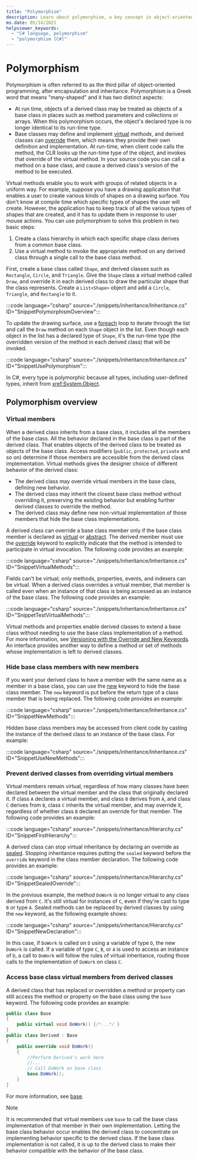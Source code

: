 ```yaml
---
title: "Polymorphism"
description: Learn about polymorphism, a key concept in object-oriented programming languages like C#, which describes the relationship between base and derived classes.
ms.date: 05/14/2021
helpviewer_keywords: 
  - "C# language, polymorphism"
  - "polymorphism [C#]"
---
```

# Polymorphism

Polymorphism is often referred to as the third pillar of object-oriented programming, after encapsulation and inheritance. Polymorphism is a Greek word that means "many-shaped" and it has two distinct aspects:

- At run time, objects of a derived class may be treated as objects of a base class in places such as method parameters and collections or arrays. When this polymorphism occurs, the object's declared type is no longer identical to its run-time type.
- Base classes may define and implement [virtual](../../language-reference/keywords/virtual.md) *methods*, and derived classes can [override](../../language-reference/keywords/override.md) them, which means they provide their own definition and implementation. At run-time, when client code calls the method, the CLR looks up the run-time type of the object, and invokes that override of the virtual method. In your source code you can call a method on a base class, and cause a derived class's version of the method to be executed.

Virtual methods enable you to work with groups of related objects in a uniform way. For example, suppose you have a drawing application that enables a user to create various kinds of shapes on a drawing surface. You don't know at compile time which specific types of shapes the user will create. However, the application has to keep track of all the various types of shapes that are created, and it has to update them in response to user mouse actions. You can use polymorphism to solve this problem in two basic steps:

1. Create a class hierarchy in which each specific shape class derives from a common base class.
1. Use a virtual method to invoke the appropriate method on any derived class through a single call to the base class method.

First, create a base class called `Shape`, and derived classes such as `Rectangle`, `Circle`, and `Triangle`. Give the `Shape` class a virtual method called `Draw`, and override it in each derived class to draw the particular shape that the class represents. Create a `List<Shape>` object and add a `Circle`, `Triangle`, and `Rectangle` to it.

:::code language="csharp" source="./snippets/inheritance/Inheritance.cs" ID="SnippetPolymorphismOverview":::

To update the drawing surface, use a [foreach](../../language-reference/statements/iteration-statements.md#the-foreach-statement) loop to iterate through the list and call the `Draw` method on each `Shape` object in the list. Even though each object in the list has a declared type of `Shape`, it's the run-time type (the overridden version of the method in each derived class) that will be invoked.

:::code language="csharp" source="./snippets/inheritance/Inheritance.cs" ID="SnippetUsePolymorphism":::

In C#, every type is polymorphic because all types, including user-defined types, inherit from <xref:System.Object>.  

## Polymorphism overview

### Virtual members

When a derived class inherits from a base class, it includes all the members of the base class. All the behavior declared in the base class is part of the derived class. That enables objects of the derived class to be treated as objects of the base class. Access modifiers (`public`, `protected`, `private` and so on) determine if those members are accessible from the derived class implementation. Virtual methods gives the designer choice of different behavior of the derived class:

- The derived class may override virtual members in the base class, defining new behavior.
- The derived class may inherit the closest base class method without overriding it, preserving the existing behavior but enabling further derived classes to override the method.
- The derived class may define new non-virtual implementation of those members that hide the base class implementations.

A derived class can override a base class member only if the base class member is declared as [virtual](../../language-reference/keywords/virtual.md) or [abstract](../../language-reference/keywords/abstract.md). The derived member must use the [override](../../language-reference/keywords/override.md) keyword to explicitly indicate that the method is intended to participate in virtual invocation. The following code provides an example:

:::code language="csharp" source="./snippets/inheritance/Inheritance.cs" ID="SnippetVirtualMethods":::

Fields can't be virtual; only methods, properties, events, and indexers can be virtual. When a derived class overrides a virtual member, that member is called even when an instance of that class is being accessed as an instance of the base class. The following code provides an example:

:::code language="csharp" source="./snippets/inheritance/Inheritance.cs" ID="SnippetTestVirtualMethods":::

Virtual methods and properties enable derived classes to extend a base class without needing to use the base class implementation of a method. For more information, see [Versioning with the Override and New Keywords](../../programming-guide/classes-and-structs/versioning-with-the-override-and-new-keywords.md). An interface provides another way to define a method or set of methods whose implementation is left to derived classes.

### Hide base class members with new members

If you want your derived class to have a member with the same name as a member in a base class, you can use the [new](../../language-reference/keywords/new-modifier.md) keyword to hide the base class member. The `new` keyword is put before the return type of a class member that is being replaced. The following code provides an example:

:::code language="csharp" source="./snippets/inheritance/Inheritance.cs" ID="SnippetNewMethods":::

Hidden base class members may be accessed from client code by casting the instance of the derived class to an instance of the base class. For example:

:::code language="csharp" source="./snippets/inheritance/Inheritance.cs" ID="SnippetUseNewMethods":::

### Prevent derived classes from overriding virtual members  

Virtual members remain virtual, regardless of how many classes have been declared between the virtual member and the class that originally declared it. If class `A` declares a virtual member, and class `B` derives from `A`, and class `C` derives from `B`, class `C` inherits the virtual member, and may override it, regardless of whether class `B` declared an override for that member. The following code provides an example:

:::code language="csharp" source="./snippets/inheritance/Hierarchy.cs" ID="SnippetFirstHierarchy":::

A derived class can stop virtual inheritance by declaring an override as [sealed](../../language-reference/keywords/sealed.md). Stopping inheritance requires putting the `sealed` keyword before the `override` keyword in the class member declaration. The following code provides an example:

:::code language="csharp" source="./snippets/inheritance/Hierarchy.cs" ID="SnippetSealedOverride":::

In the previous example, the method `DoWork` is no longer virtual to any class derived from `C`. It's still virtual for instances of `C`, even if they're cast to type `B` or type `A`. Sealed methods can be replaced by derived classes by using the `new` keyword, as the following example shows:

:::code language="csharp" source="./snippets/inheritance/Hierarchy.cs" ID="SnippetNewDeclaration":::

In this case, if `DoWork` is called on `D` using a variable of type `D`, the new `DoWork` is called. If a variable of type `C`, `B`, or `A` is used to access an instance of `D`, a call to `DoWork` will follow the rules of virtual inheritance, routing those calls to the implementation of `DoWork` on class `C`.

### Access base class virtual members from derived classes

A derived class that has replaced or overridden a method or property can still access the method or property on the base class using the `base` keyword. The following code provides an example:

```csharp
public class Base
{
    public virtual void DoWork() {/*...*/ }
}
public class Derived : Base
{
    public override void DoWork()
    {
        //Perform Derived's work here
        //...
        // Call DoWork on base class
        base.DoWork();
    }
}
```

For more information, see [base](../../language-reference/keywords/base.md).

> [!NOTE]
> It is recommended that virtual members use `base` to call the base class implementation of that member in their own implementation. Letting the base class behavior occur enables the derived class to concentrate on implementing behavior specific to the derived class. If the base class implementation is not called, it is up to the derived class to make their behavior compatible with the behavior of the base class.
